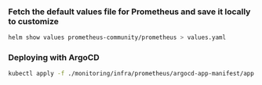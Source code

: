 ### Fetch the default values file for Prometheus and save it locally to customize
```sh
helm show values prometheus-community/prometheus > values.yaml
```

### Deploying with ArgoCD
```sh
kubectl apply -f ./monitoring/infra/prometheus/argocd-app-manifest/app.yaml
```